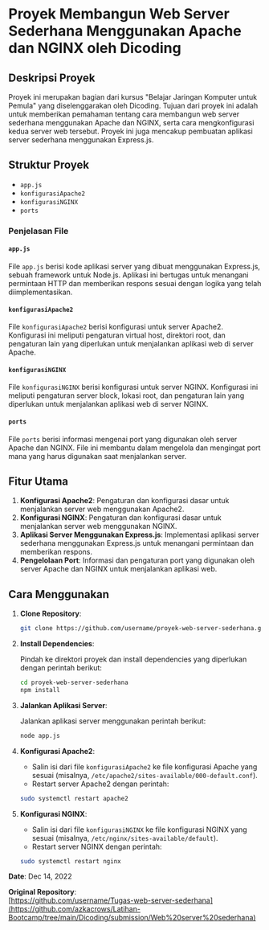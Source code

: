 # Proyek Membangun Web Server Sederhana Menggunakan Apache dan NGINX oleh Dicoding

## Deskripsi Proyek

Proyek ini merupakan bagian dari kursus "Belajar Jaringan Komputer untuk Pemula" yang diselenggarakan oleh Dicoding. Tujuan dari proyek ini adalah untuk memberikan pemahaman tentang cara membangun web server sederhana menggunakan Apache dan NGINX, serta cara mengkonfigurasi kedua server web tersebut. Proyek ini juga mencakup pembuatan aplikasi server sederhana menggunakan Express.js.

## Struktur Proyek

-   `app.js`
-   `konfigurasiApache2`
-   `konfigurasiNGINX`
-   `ports`

### Penjelasan File

#### `app.js`

File `app.js` berisi kode aplikasi server yang dibuat menggunakan Express.js, sebuah framework untuk Node.js. Aplikasi ini bertugas untuk menangani permintaan HTTP dan memberikan respons sesuai dengan logika yang telah diimplementasikan.

#### `konfigurasiApache2`

File `konfigurasiApache2` berisi konfigurasi untuk server Apache2. Konfigurasi ini meliputi pengaturan virtual host, direktori root, dan pengaturan lain yang diperlukan untuk menjalankan aplikasi web di server Apache.

#### `konfigurasiNGINX`

File `konfigurasiNGINX` berisi konfigurasi untuk server NGINX. Konfigurasi ini meliputi pengaturan server block, lokasi root, dan pengaturan lain yang diperlukan untuk menjalankan aplikasi web di server NGINX.

#### `ports`

File `ports` berisi informasi mengenai port yang digunakan oleh server Apache dan NGINX. File ini membantu dalam mengelola dan mengingat port mana yang harus digunakan saat menjalankan server.

## Fitur Utama

1. **Konfigurasi Apache2**: Pengaturan dan konfigurasi dasar untuk menjalankan server web menggunakan Apache2.
2. **Konfigurasi NGINX**: Pengaturan dan konfigurasi dasar untuk menjalankan server web menggunakan NGINX.
3. **Aplikasi Server Menggunakan Express.js**: Implementasi aplikasi server sederhana menggunakan Express.js untuk menangani permintaan dan memberikan respons.
4. **Pengelolaan Port**: Informasi dan pengaturan port yang digunakan oleh server Apache dan NGINX untuk menjalankan aplikasi web.

## Cara Menggunakan

1. **Clone Repository**:

    ```sh
    git clone https://github.com/username/proyek-web-server-sederhana.git
    ```

2. **Install Dependencies**:

    Pindah ke direktori proyek dan install dependencies yang diperlukan dengan perintah berikut:

    ```sh
    cd proyek-web-server-sederhana
    npm install
    ```

3. **Jalankan Aplikasi Server**:

    Jalankan aplikasi server menggunakan perintah berikut:

    ```sh
    node app.js
    ```

4. **Konfigurasi Apache2**:

    - Salin isi dari file `konfigurasiApache2` ke file konfigurasi Apache yang sesuai (misalnya, `/etc/apache2/sites-available/000-default.conf`).
    - Restart server Apache2 dengan perintah:

    ```sh
    sudo systemctl restart apache2
    ```

5. **Konfigurasi NGINX**:

    - Salin isi dari file `konfigurasiNGINX` ke file konfigurasi NGINX yang sesuai (misalnya, `/etc/nginx/sites-available/default`).
    - Restart server NGINX dengan perintah:

    ```sh
    sudo systemctl restart nginx
    ```

**Date**: Dec 14, 2022

**Original Repository**:\
[https://github.com/username/Tugas-web-server-sederhana](https://github.com/azkacrows/Latihan-Bootcamp/tree/main/Dicoding/submission/Web%20server%20sederhana)
